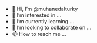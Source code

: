 - 👋 Hi, I’m @muhanedalturky
- 👀 I’m interested in ...
- 🌱 I’m currently learning ...
- 💞️ I’m looking to collaborate on ...
- 📫 How to reach me ...

<!---
muhanedalturky/muhanedalturky is a ✨ special ✨ repository because its `README.md` (this file) appears on your GitHub profile.
You can click the Preview link to take a look at your changes.
--->
